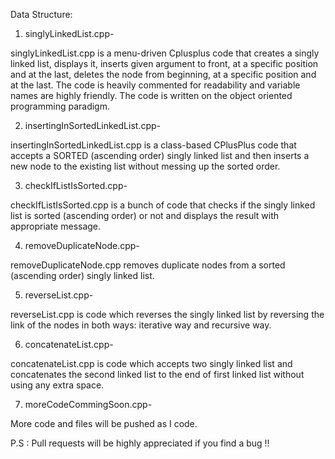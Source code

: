 Data Structure:

1. singlyLinkedList.cpp-

singlyLinkedList.cpp is a menu-driven Cplusplus code that creates a singly linked list, displays it, inserts given argument to front, at a specific position and at the last, deletes the node from beginning, at a specific position and at the last. The code is heavily commented for readability and variable names are highly friendly. The code is written on the object oriented programming paradigm.

2. insertingInSortedLinkedList.cpp-

insertingInSortedLinkedList.cpp is a class-based CPlusPlus code that accepts a SORTED (ascending order) singly linked list and then inserts a new node to the existing list without messing up the sorted order.

3. checkIfListIsSorted.cpp-

checkIfListIsSorted.cpp is a bunch of code that checks if the singly linked list is sorted (ascending order) or not and displays the result with appropriate message.

4. removeDuplicateNode.cpp-

removeDuplicateNode.cpp removes duplicate nodes from a sorted (ascending order) singly linked list.

5. reverseList.cpp-

reverseList.cpp is code which reverses the singly linked list by reversing the link of the nodes in both ways: iterative way and recursive way.

6. concatenateList.cpp-

concatenateList.cpp is code which accepts two singly linked list and concatenates the second linked list to the end of first linked list without using any extra space.

7. moreCodeCommingSoon.cpp-

More code and files will be pushed as I code.


P.S : Pull requests will be highly appreciated if you find a bug !!
